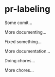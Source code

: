 # pr-labeling

Some comit...

More documenting...

Fixed something...

More documentation...

Doing chores...

More chores...